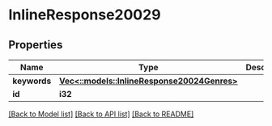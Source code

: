 # InlineResponse20029

## Properties

Name | Type | Description | Notes
------------ | ------------- | ------------- | -------------
**keywords** | [**Vec<::models::InlineResponse20024Genres>**](inline_response_200_24_genres.md) |  | [optional] 
**id** | **i32** |  | [optional] 

[[Back to Model list]](../README.md#documentation-for-models) [[Back to API list]](../README.md#documentation-for-api-endpoints) [[Back to README]](../README.md)


